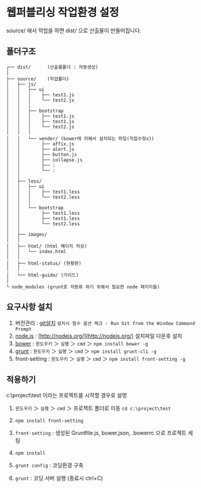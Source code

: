 # 웹퍼블리싱 작업환경 설정

source/ 에서 작업을 하면 dist/ 으로 산출물이 만들어집니다.

## 폴더구조
```
┌── dist/      (산출물폴더 : 자동생성)
│
├── source/    (작업폴더)
│   ├── js/
│   │   ├── ui
│   │   │    ├── test1.js
│   │   │    └── test2.js
│   │   │
│   │   ├── bootstrap
│   │   │    ├── test1.js
│   │   │    ├── test1.js
│   │   │    └── test2.js
│   │   │
│   │   └── vender/ (bower에 의해서 설치되는 파일(직접수정x))
│   │        ├── affix.js
│   │        ├── alert.js
│   │        ├── button.js
│   │        ├── collapse.js
│   │        ├── :
│   │        └── :
│   │
│   ├── less/
│   │   ├── ui
│   │   │    ├── test1.less
│   │   │    └── test2.less
│   │   │
│   │   └── bootstrap
│   │        ├── test1.less
│   │        ├── test1.less
│   │        └── test2.less
│   │
│   ├── images/
│   │
│   ├── html/ (html 페이지 작성)
│   │   └── index.html
│   │
│   ├── html-status/ (현황판)
│   │
│   └── html-guide/ (가이드)
│
└ node_modules (grunt로 자동화 하기 위해서 필요한 node 패키지들)
```

## 요구사항 설치
1. 버전관리 : [git설치](http://msysgit.github.io/)
	`설치시 필수 옵션 체크 - Run Git from the Window Command Prompt` 
2. [node.js](http://nodejs.org/)  : [http://nodejs.org/](http://nodejs.org/) 설치파일 다운후 설치
3. [bower](http://bower.io/)    : `윈도우키` ＞ `실행` ＞ `cmd` ＞ `npm install bower -g` 
4. [grunt](http://gruntjs.com/)    : `윈도우키` ＞ `실행` ＞ `cmd` ＞ `npm install grunt-cli -g`
5. front-setting    : `윈도우키` ＞ `실행` ＞ `cmd` ＞ `npm install front-setting -g`


## 적용하기

c:\project\test 이라는 프로젝트를 시작할 경우로 설명

1. `윈도우키` ＞ `실행` ＞ `cmd` ＞ 프로젝트 폴더로 이동 `cd c:\project\test`

2. `npm install front-setting`
3. `front-setting` : 생성된 Gruntfile.js, bower.json, .bowerrc 으로 프로젝트 세팅

3. `npm install`
4. `grunt config` : 코딩환경 구축
5. `grunt` : 코딩 서버 실행 (종료시 ctrl+C)



